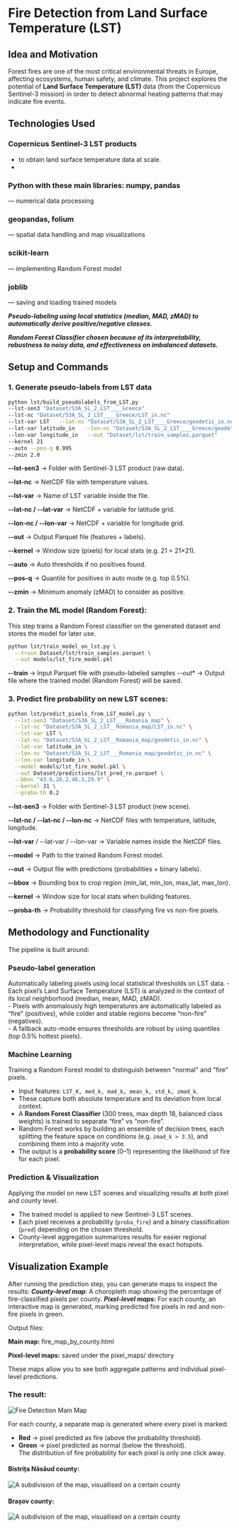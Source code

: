 # Fire Detection from Land Surface Temperature (LST)

## Idea and Motivation

Forest fires are one of the most critical environmental threats in Europe, affecting ecosystems, human safety, and climate.
This project explores the potential of **Land Surface Temperature (LST)** data (from the Copernicus Sentinel-3 mission)
in order to detect abnormal heating patterns that may indicate fire events.

## Technologies Used
### Copernicus Sentinel-3 LST products 
  -  to obtain land surface temperature data at scale.
  -  
### Python with these main libraries: numpy, pandas
  — numerical data processing

### geopandas, folium 
  — spatial data handling and map visualizations

### scikit-learn
  — implementing Random Forest model

### joblib
  — saving and loading trained models

***Pseudo-labeling using local statistics (median, MAD, zMAD) to automatically derive positive/negative classes.***

***Random Forest Classifier chosen because of its interpretability, robustness to noisy data, and effectiveness on imbalanced datasets.***

## Setup and Commands

### 1. Generate pseudo-labels from LST data

```bash
python lst/build_pseudolabels_from_LST.py
--lst-sen3 "Dataset/S3A_SL_2_LST____Greece"
--lst-nc "Dataset/S3A_SL_2_LST____Greece/LST_in.nc"
--lst-var LST   --lat-nc "Dataset/S3A_SL_2_LST____Greece/geodetic_in.nc"
--lat-var latitude_in   --lon-nc "Dataset/S3A_SL_2_LST____Greece/geodetic_in.nc"
--lon-var longitude_in   --out "Dataset/lst/train_samples.parquet"
--kernel 21
--auto --pos-q 0.995
--zmin 2.0
```
**--lst-sen3** → Folder with Sentinel-3 LST product (raw data).

**--lst-nc** → NetCDF file with temperature values.

**--lst-var** → Name of LST variable inside the file.

**--lat-nc / --lat-var** → NetCDF + variable for latitude grid.

**--lon-nc / --lon-var** → NetCDF + variable for longitude grid.

**--out** → Output Parquet file (features + labels).

**--kernel** → Window size (pixels) for local stats (e.g. 21 = 21×21).

**--auto** → Auto thresholds if no positives found.

**--pos-q** → Quantile for positives in auto mode (e.g. top 0.5%).

**--zmin** → Minimum anomaly (zMAD) to consider as positive.

### 2. Train the ML model (Random Forest):
This step trains a Random Forest classifier on the generated dataset and stores the model for later use.

```bash
python lst/train_model_on_lst.py \
  --train Dataset/lst/train_samples.parquet \
  --out models/lst_fire_model.pkl
```
**--train** → Input Parquet file with pseudo-labeled samples
*--out** → Output file where the trained model (Random Forest) will be saved.

### 3. Predict fire probability on new LST scenes:

```bash
python lst/predict_pixels_from_LST_model.py \
  --lst-sen3 "Dataset/S3A_SL_2_LST___Romania_map" \
  --lst-nc "Dataset/S3A_SL_2_LST__Romania_map/LST_in.nc" \
  --lst-var LST \
  --lat-nc "Dataset/S3A_SL_2_LST__Romania_map/geodetic_in.nc" \
  --lat-var latitude_in \
  --lon-nc "Dataset/S3A_SL_2_LST___Romania_map/geodetic_in.nc" \
  --lon-var longitude_in \
  --model models/lst_fire_model.pkl \
  --out Dataset/predictions/lst_pred_ro.parquet \
  --bbox "43.6,20.2,48.3,29.9" \
  --kernel 31 \
  --proba-th 0.2
```
**--lst-sen3** → Folder with Sentinel-3 LST product (new scene).

**--lst-nc / --lat-nc / --lon-nc** → NetCDF files with temperature, latitude, longitude.

**--lst-var** / --lat-var / --lon-var → Variable names inside the NetCDF files.

**--model** → Path to the trained Random Forest model.

**--out** → Output file with predictions (probabilities + binary labels).

**--bbox** → Bounding box to crop region (min_lat, min_lon, max_lat, max_lon).

**--kernel** → Window size for local stats when building features.

**--proba-th** → Probability threshold for classifying fire vs non-fire pixels.


## Methodology and Functionality
The pipeline is built around:

### Pseudo-label generation
Automatically labeling pixels using local statistical thresholds on LST data.
    - Each pixel’s Land Surface Temperature (LST) is analyzed in the context of its local neighborhood (median, mean, MAD, zMAD).  
    - Pixels with anomalously high temperatures are automatically labeled as “fire” (positives), while colder and stable regions become “non-fire” (negatives).  
    - A fallback auto-mode ensures thresholds are robust by using quantiles (top 0.5% hottest pixels).
### Machine Learning
Training a Random Forest model to distinguish between "normal" and "fire" pixels.
   - Input features: `LST_K, med_k, mad_k, mean_k, std_k, zmad_k`.  
   - These capture both absolute temperature and its deviation from local context.  
   - A **Random Forest Classifier** (300 trees, max depth 18, balanced class weights) is trained to separate “fire” vs “non-fire”.  
   - Random Forest works by building an ensemble of decision trees, each splitting the feature space on conditions (e.g. `zmad_k > 3.5`), and combining them into a majority vote.  
   - The output is a **probability score** (0–1) representing the likelihood of fire for each pixel.

### Prediction & Visualization
Applying the model on new LST scenes and visualizing results at both pixel and county level.
   - The trained model is applied to new Sentinel-3 LST scenes.  
   - Each pixel receives a probability (`proba_fire`) and a binary classification (`pred`) depending on the chosen threshold.  
   - County-level aggregation summarizes results for easier regional interpretation, while pixel-level maps reveal the exact hotspots.

## Visualization Example

After running the prediction step, you can generate maps to inspect the results:
***County-level map***: A choropleth map showing the percentage of fire-classified pixels per county.
***Pixel-level maps:*** For each county, an interactive map is generated, marking predicted fire pixels in red and non-fire pixels in green.

Output files:

**Main map:** fire_map_by_county.html

**Pixel-level maps:** saved under the pixel_maps/ directory

These maps allow you to see both aggregate patterns and individual pixel-level predictions.

### The result:

![Fire Detection Main Map](docs/main_fire_map_counties.png)

For each county, a separate map is generated where every pixel is marked:
  - **Red** → pixel predicted as fire (above the probability threshold).  
  - **Green** → pixel predicted as normal (below the threshold).  
The distribution of fire probability for each pixel is only one click away.

#### Bistrița Năsăud county:
![A subdivision of the map, visuallised on a certain county](docs/fire_county_1_level.png)

#### Brașov county:
![A subdivision of the map, visuallised on a certain county](docs/fire_county_2_level.png)
